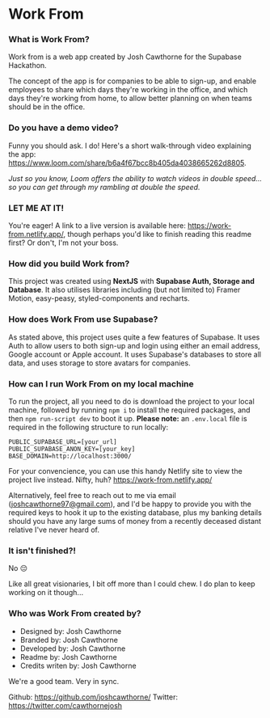 # Work From

### What is Work From?

Work from is a web app created by Josh Cawthorne for the Supabase Hackathon.

The concept of the app is for companies to be able to sign-up, and enable employees to share which days they're working in the office, and which days they're working from home, to allow better planning on when teams should be in the office.

### Do you have a demo video?

Funny you should ask. I do! Here's a short walk-through video explaining the app: https://www.loom.com/share/b6a4f67bcc8b405da4038665262d8805. 

_Just so you know, Loom offers the ability to watch videos in double speed... so you can get through my rambling at double the speed._

### LET ME AT IT!
You're eager! A link to a live version is available here: https://work-from.netlify.app/, though perhaps you'd like to finish reading this readme first? Or don't, I'm not your boss.

### How did you build Work from?

This project was created using **NextJS** with **Supabase Auth, Storage and Database**. It also utilises libraries including (but not limited to) Framer Motion, easy-peasy, styled-components and recharts.

### How does Work From use Supabase?

As stated above, this project uses quite a few features of Supabase. It uses Auth to allow users to both sign-up and login using either an email address, Google account or Apple account. It uses Supabase's databases to store all data, and uses storage to store avatars for companies.

### How can I run Work From on my local machine

To run the project, all you need to do is download the project to your local machine, followed by running `npm i` to install the required packages, and then `npm run-script dev` to boot it up. **Please note:** an `.env.local` file is required in the following structure to run locally:

```
PUBLIC_SUPABASE_URL=[your_url]
PUBLIC_SUPABASE_ANON_KEY=[your_key]
BASE_DOMAIN=http://localhost:3000/
```

For your convencience, you can use this handy Netlify site to view the project live instead. Nifty, huh?
https://work-from.netlify.app/

Alternatively, feel free to reach out to me via email (joshcawthorne97@gmail.com), and I'd be happy to provide you with the required keys to hook it up to the existing database, plus my banking details should you have any large sums of money from a recently deceased distant relative I've never heard of.

### It isn't finished?!

No 😔  

Like all great visionaries, I bit off more than I could chew. I do plan to keep working on it though...

### Who was Work From created by?

- Designed by: Josh Cawthorne
- Branded by: Josh Cawthorne
- Developed by: Josh Cawthorne
- Readme by: Josh Cawthorne
- Credits writen by: Josh Cawthorne

We're a good team. Very in sync.

Github: https://github.com/joshcawthorne/
Twitter: https://twitter.com/cawthornejosh




